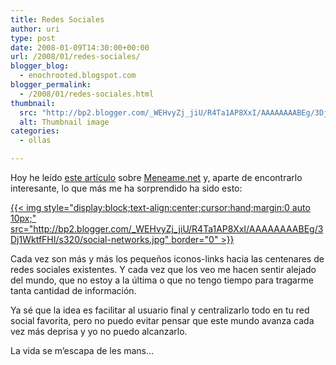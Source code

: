 ```yaml
---
title: Redes Sociales
author: uri
type: post
date: 2008-01-09T14:30:00+00:00
url: /2008/01/redes-sociales/
blogger_blog:
  - enochrooted.blogspot.com
blogger_permalink:
  - /2008/01/redes-sociales.html
thumbnail:
  src: "http://bp2.blogger.com/_WEHvyZj_jiU/R4Ta1AP8XxI/AAAAAAAABEg/3Dj1WktfFHI/s320/social-networks.jpg"
  alt: Thumbnail image
categories:
  - ollas

---
```

Hoy he leído [este artículo][1] sobre [Meneame.net][2] y, aparte de encontrarlo interesante, lo que más me ha sorprendido ha sido esto:

[{{< img style="display:block;text-align:center;cursor:hand;margin:0 auto 10px;" src="http://bp2.blogger.com/_WEHvyZj_jiU/R4Ta1AP8XxI/AAAAAAAABEg/3Dj1WktfFHI/s320/social-networks.jpg" border="0" >}}][3]

Cada vez son más y más los pequeños iconos-links hacia las centenares de redes sociales existentes. Y cada vez que los veo me hacen sentir alejado del mundo, que no estoy a la última o que no tengo tiempo para tragarme tanta cantidad de información. 

Ya sé que la idea es facilitar al usuario final y centralizarlo todo en tu red social favorita, pero no puedo evitar pensar que este mundo avanza cada vez más deprisa y yo no puedo alcanzarlo.

La vida se m&#8217;escapa de les mans&#8230;

 [1]: http://www.trampero.com/recursos-webmasters/meneame/
 [2]: http://meneame.net
 [3]: http://bp2.blogger.com/_WEHvyZj_jiU/R4Ta1AP8XxI/AAAAAAAABEg/3Dj1WktfFHI/s1600-h/social-networks.jpg